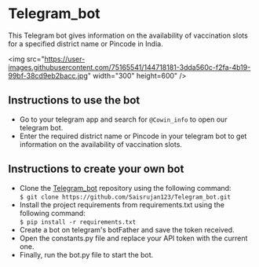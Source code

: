 # **Telegram_bot**

 This Telegram bot gives information on the availability of vaccination slots for a specified district name or Pincode in India.
 

<img src="https://user-images.githubusercontent.com/75165541/144718181-3dda560c-f2fa-4b19-99bf-38cd9eb2bacc.jpg" width="300" height=600" />

## Instructions to use the bot

- Go to your telegram app and search for `@Cowin_info` to open our telegram bot.
- Enter the required district name or Pincode in your telegram bot to get information on the availability of vaccination slots.

## Instructions to create your own bot

- Clone the [Telegram_bot](https://github.com/Saisrujan123/Telegram_bot) repository using the following command:\
`$ git clone https://github.com/Saisrujan123/Telegram_bot.git`
- Install the project requirements from requirements.txt using the following command:\
`$ pip install -r requirements.txt`
- Create a bot on telegram's botFather and save the token received.
- Open the constants.py file and replace your API token with the current one.
- Finally, run the bot.py file to start the bot.


